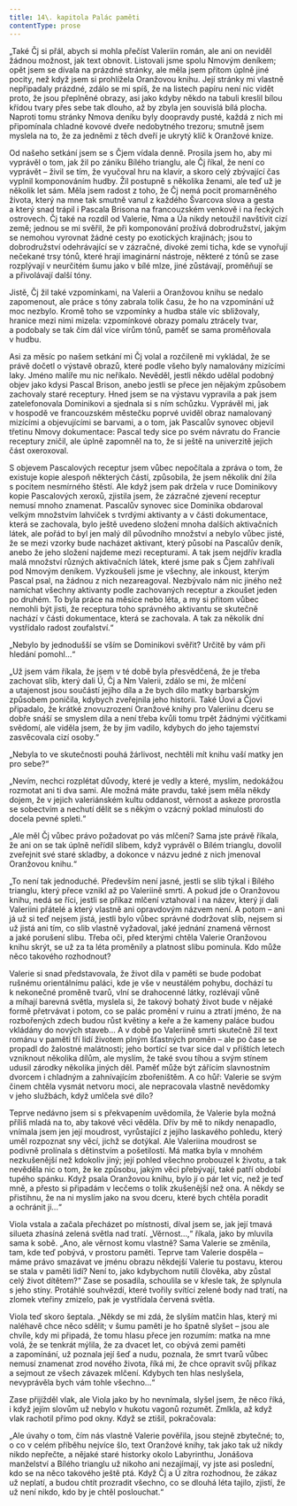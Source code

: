```yaml
---
title: 14\. kapitola Palác paměti
contentType: prose
---
```


<section>

„Také Čj si přál, abych si mohla přečíst Valeriin román, ale ani on neviděl žádnou možnost, jak text obnovit. Listovali jsme spolu Nmovým deníkem; opět jsem se dívala na prázdné stránky, ale měla jsem přitom úplně jiné pocity, než když jsem si prohlížela Oranžovou knihu. Její stránky mi vlastně nepřipadaly prázdné, zdálo se mi spíš, že na listech papíru není nic vidět proto, že jsou přeplněné obrazy, asi jako kdyby někdo na tabuli kreslil bílou křídou tvary přes sebe tak dlouho, až by zbyla jen souvislá bílá plocha. Naproti tomu stránky Nmova deníku byly doopravdy pusté, každá z nich mi připomínala chladné kovové dveře nedobytného trezoru; smutně jsem myslela na to, že za jedněmi z těch dveří je ukrytý klíč k Oranžové knize.

Od našeho setkání jsem se s Čjem vídala denně. Prosila jsem ho, aby mi vyprávěl o tom, jak žil po zániku Bílého trianglu, ale Čj říkal, že není co vyprávět – živil se tím, že vyučoval hru na klavír, a skoro celý zbývající čas vyplnil komponováním hudby. Žil postupně s několika ženami, ale teď už je několik let sám. Měla jsem radost z toho, že Čj nemá pocit promarněného života, který na mne tak smutně vanul z každého Švarcova slova a gesta a který snad trápil i Pascala Brisona na francouzském venkově i na řeckých ostrovech. Čj také na rozdíl od Valerie, Nma a Úa nikdy netoužil navštívit cizí země; jednou se mi svěřil, že při komponování prožívá dobrodružství, jakým se nemohou vyrovnat žádné cesty po exotických krajinách; jsou to dobrodružství odehrávající se v zázračné, divoké zemi ticha, kde se vynořují nečekané trsy tónů, které hrají imaginární nástroje, některé z tónů se zase rozplývají v neurčitém šumu jako v bílé mlze, jiné zůstávají, proměňují se a přivolávají další tóny.

Jistě, Čj žil také vzpomínkami, na Valerii a Oranžovou knihu se nedalo zapomenout, ale práce s tóny zabrala tolik času, že ho na vzpomínání už moc nezbylo. Kromě toho se vzpomínky a hudba stále víc sbližovaly, hranice mezi nimi mizela: vzpomínkové obrazy pomalu ztrácely tvar, a podobaly se tak čím dál více vírům tónů, paměť se sama proměňovala v hudbu.

Asi za měsíc po našem setkání mi Čj volal a rozčileně mi vykládal, že se právě dočetl o výstavě obrazů, které podle všeho byly namalovány mizícími laky. Jméno malíře mu nic neříkalo. Nevěděl, jestli někdo udělal podobný objev jako kdysi Pascal Brison, anebo jestli se přece jen nějakým způsobem zachovaly staré receptury. Hned jsem se na výstavu vypravila a pak jsem zatelefonovala Dominikovi a sjednala si s ním schůzku. Vyprávěl mi, jak v hospodě ve francouzském městečku poprvé uviděl obraz namalovaný mizícími a objevujícími se barvami, a o tom, jak Pascalův synovec objevil třetinu Nmovy dokumentace: Pascal tedy sice po svém návratu do Francie receptury zničil, ale úplně zapomněl na to, že si ještě na univerzitě jejich část oxeroxoval.

S objevem Pascalových receptur jsem vůbec nepočítala a zpráva o tom, že existuje kopie alespoň některých částí, způsobila, že jsem několik dní žila s pocitem nesmírného štěstí. Ale když jsem pak držela v ruce Dominikovy kopie Pascalových xeroxů, zjistila jsem, že zázračné zjevení receptur nemusí mnoho znamenat. Pascalův synovec sice Dominika obdaroval velkým množstvím lahviček s tvrdými aktivanty a v části dokumentace, která se zachovala, bylo ještě uvedeno složení mnoha dalších aktivačních látek, ale pořád to byl jen malý díl původního množství a nebylo vůbec jisté, že se mezi vzorky bude nacházet aktivant, který působí na Pascalův deník, anebo že jeho složení najdeme mezi recepturami. A tak jsem nejdřív kradla malá množství různých aktivačních látek, které jsme pak s Čjem zahřívali pod Nmovým deníkem. Vyzkoušeli jsme je všechny, ale inkoust, kterým Pascal psal, na žádnou z nich neza­reagoval. Nezbývalo nám nic jiného než namíchat všechny aktivanty podle zachovaných receptur a zkoušet jeden po druhém. To byla práce na měsíce nebo léta, a my si přitom vůbec nemohli být jisti, že receptura toho správného aktivantu se skutečně nachází v části dokumentace, která se zachovala. A tak za několik dní vystřídalo radost zoufalství.“

„Nebylo by jednodušší se vším se Dominikovi svěřit? Určitě by vám při hledání pomohl…“

„Už jsem vám říkala, že jsem v té době byla přesvědčená, že je třeba zachovat slib, který dali Ú, Čj a Nm Valerii, zdálo se mi, že mlčení a utajenost jsou součástí jejího díla a že bych dílo matky barbarským způsobem poničila, kdybych zveřejnila jeho historii. Také Úovi a Čjovi připadalo, že krátké znovuzrození Oranžové knihy pro Valeriinu dceru se dobře snáší se smyslem díla a není třeba kvůli tomu trpět žádnými výčitkami svědomí, ale viděla jsem, že by jim vadilo, kdybych do jeho tajemství zasvěcovala cizí osoby.“

„Nebyla to ve skutečnosti pouhá žárlivost, nechtěli mít knihu vaší matky jen pro sebe?“

„Nevím, nechci rozplétat důvody, které je vedly a které, myslím, nedokážou rozmotat ani ti dva sami. Ale možná máte pravdu, také jsem měla někdy dojem, že v jejich valeriánském kultu oddanost, věrnost a askeze prorostla se sobectvím a nechutí dělit se s někým o vzácný poklad minulosti do docela pevné spleti.“

„Ale měl Čj vůbec právo požadovat po vás mlčení? Sama jste právě říkala, že ani on se tak úplně neřídil slibem, když vyprávěl o Bílém trianglu, dovolil zveřejnit své staré skladby, a dokonce v názvu jedné z nich jmenoval Oranžovou knihu.“

„To není tak jednoduché. Především není jasné, jestli se slib týkal i Bílého trianglu, který přece vznikl až po Valeriině smrti. A pokud jde o Oranžovou knihu, nedá se říci, jestli se příkaz mlčení vztahoval i na název, který jí dali Valeriini přátelé a který vlastně ani opravdovým názvem není. A potom – ani já už si teď nejsem jistá, jestli bylo vůbec správné dodržovat slib, nejsem si už jistá ani tím, co slib vlastně vyžadoval, jaké jednání znamená věrnost a jaké porušení slibu. Třeba oči, před kterými chtěla Valerie Oranžovou knihu skrýt, se už za ta léta proměnily a platnost slibu pominula. Kdo může něco takového rozhodnout?

Valerie si snad představovala, že život díla v paměti se bude podobat rušnému orientálnímu paláci, kde je vše v neustálém pohybu, dochází tu k nekonečné proměně tvarů, vlní se drahocenné látky, rozlévají vůně a míhají barevná světla, myslela si, že takový bohatý život bude v nějaké formě přetrvávat i potom, co se palác promění v ruinu a ztratí jméno, že na rozbořených zdech budou růst květiny a keře a že kameny paláce budou vkládány do nových staveb… A v době po Valeriině smrti skutečně žil text románu v paměti tří lidí životem plným šťastných proměn – ale po čase se propadl do žalostné malátnosti; jeho bortící se tvar sice dal v příštích letech vzniknout několika dílům, ale myslím, že také svou tíhou a svým stínem udusil zárodky několika jiných děl. Paměť může být zářícím slavnostním dvorcem i chladným a zahnívajícím zbořeništěm. A co hůř: Valerie se svým činem chtěla vysmát netvoru moci, ale nepracovala vlastně nevědomky v jeho službách, když umlčela své dílo?

Teprve nedávno jsem si s překvapením uvědomila, že Valerie byla možná příliš mladá na to, aby takové věci věděla. Dřív by mě to nikdy nenapadlo, vnímala jsem jen její moudrost, vyrůstající z jejího laskavého pohledu, který uměl rozpoznat sny věcí, jichž se dotýkal. Ale Valeriina moudrost se podivně prolínala s dětinstvím a pošetilostí. Má matka byla v mnohém nezkušenější než kdokoliv jiný; její pohled všechno probouzel k životu, a tak nevěděla nic o tom, že ke způsobu, jakým věci přebývají, také patří období tupého spánku. Když psala Oranžovou knihu, bylo jí o pár let víc, než je teď mně, a přesto si připadám v lecčems o tolik zkušenější než ona. A někdy se přistihnu, že na ni myslím jako na svou dceru, které bych chtěla poradit a ochránit ji…“

Viola vstala a začala přecházet po místnosti, díval jsem se, jak její tmavá silueta zhasíná zelená světla nad tratí. „Věrnost…,“ říkala, jako by mluvila sama k sobě. „Ano, ale věrnost komu vlastně? Sama Valerie se změnila, tam, kde teď pobývá, v prostoru paměti. Teprve tam Valerie dospěla – máme právo smazávat ve jménu obrazu někdejší Valerie tu postavu, kterou se stala v paměti lidí? Není to, jako kdybychom nutili člověka, aby zůstal celý život dítětem?“ Zase se posadila, schoulila se v křesle tak, že splynula s jeho stíny. Protáhlé souhvězdí, které tvořily svítící zelené body nad tratí, na zlomek vteřiny zmizelo, pak je vystřídala červená světla.

Viola teď skoro šeptala. „Někdy se mi zdá, že slyším matčin hlas, který mi naléhavě chce něco sdělit; v šumu paměti je ho špatně slyšet – jsou ale chvíle, kdy mi připadá, že tomu hlasu přece jen rozumím: matka na mne volá, že se tenkrát mýlila, že za dvacet let, co obývá zemi paměti a zapomínání, už poznala její šeď a nudu, poznala, že smrt tvarů vůbec nemusí znamenat zrod nového života, říká mi, že chce opravit svůj příkaz a sejmout ze všech závazek mlčení. Kdybych ten hlas neslyšela, nevyprávěla bych vám tohle všechno…“

Zase přijížděl vlak, ale Viola jako by ho nevnímala, slyšel jsem, že něco říká, i když jejím slovům už nebylo v hukotu vagonů rozumět. Zmlkla, až když vlak rachotil přímo pod okny. Když se ztišil, pokračovala:

„Ale úvahy o tom, čím nás vlastně Valerie pověřila, jsou stejně zbytečné; to, o co v celém příběhu nejvíce šlo, text Oranžové knihy, tak jako tak už nikdy nikdo nepřečte, a nějaké staré historky okolo Labyrinthu, Jonášova manželství a Bílého trianglu už nikoho ani nezajímají, vy jste asi poslední, kdo se na něco takového ještě ptá. Když Čj a Ú zítra rozhodnou, že zákaz už neplatí, a budou chtít prozradit všechno, co se dlouhá léta tajilo, zjistí, že už není nikdo, kdo by je chtěl poslouchat.“

</section>
